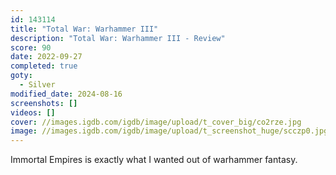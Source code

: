 ```yaml
---
id: 143114
title: "Total War: Warhammer III"
description: "Total War: Warhammer III - Review"
score: 90
date: 2022-09-27
completed: true
goty:
  - Silver
modified_date: 2024-08-16
screenshots: []
videos: []
cover: //images.igdb.com/igdb/image/upload/t_cover_big/co2rze.jpg
image: //images.igdb.com/igdb/image/upload/t_screenshot_huge/scczp0.jpg
---
```

Immortal Empires is exactly what I wanted out of warhammer fantasy.